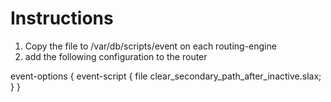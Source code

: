 
Instructions
============

1. Copy the file to /var/db/scripts/event on each routing-engine 
2. add the following configuration to the router

  event-options { 
      event-script {
          file clear_secondary_path_after_inactive.slax;
      }
  }


